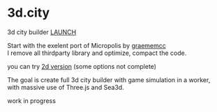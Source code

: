 3d.city
=======

3d city builder [LAUNCH](http://lo-th.github.io/3d.city/index.html)<br>

Start with the exelent port of Micropolis by [graememcc](https://github.com/graememcc/micropolisJS) <br>
I remove all thirdparty library and optimize, compact the code.

you can try [2d version](http://lo-th.github.io/3d.city/index_2d.html) (some options not complete)

The goal is create full 3d city builder with game simulation in a worker,<br>
with massive use of Three.js and Sea3d.

work in progress
